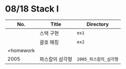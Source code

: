 # 08/18 Stack I



| No.       | Title           | Directory              |
| --------- | --------------- | ---------------------- |
|           | 스택 구현       | `ex1`                  |
|           | 괄호 매칭       | `ex2`                  |
| +homework |                 |                        |
| 2005      | 파스칼의 삼각형 | `2005_파스칼의_삼각형` |


